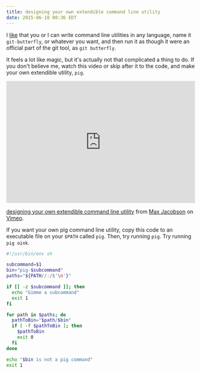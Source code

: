 ```yaml
---
title: designing your own extendible command line utility
date: 2015-06-10 00:36 EDT
---
```


I [like][] that you or I can write command line utilities in any language, name
it `git-butterfly`, or whatever you want, and then run it as though it were an
official part of the git tool, as `git butterfly`.

[like]: /2015/improved-commit-squashing/

It feels a lot like magic, but it's actually not that complicated a thing to do.
If you don't believe me, watch this video or skip after it to the code, and make
your own extendible utility, `pig`.

<iframe src="https://player.vimeo.com/video/130172467?color=c9ff23&title=0&byline=0&portrait=0" width="500" height="322" frameborder="0" webkitallowfullscreen mozallowfullscreen allowfullscreen></iframe> <p><a href="https://vimeo.com/130172467">designing your own extendible command line utility</a> from <a href="https://vimeo.com/maxjacobson">Max Jacobson</a> on <a href="https://vimeo.com">Vimeo</a>.</p>

If you want your own pig command line utility, copy this code to an executable
file on your `$PATH` called `pig`. Then, try running `pig`. Try running
`pig oink`.

```sh
#!/usr/bin/env sh

subcommand=$1
bin="pig-$subcommand"
paths="${PATH//:/$'\n'}"

if [[ -z $subcommand ]]; then
  echo "Gimme a subcommand"
  exit 1
fi

for path in $paths; do
  pathToBin="$path/$bin"
  if [ -f $pathToBin ]; then
    $pathToBin
    exit 0
  fi
done

echo "$bin is not a pig command"
exit 1
```
